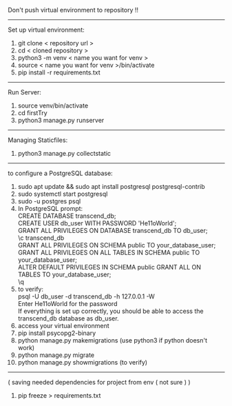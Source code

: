 Don't push virtual environment to repository !! 
_______________________________________________
Set up virtual environment:  
1) git clone < repository url >  
2) cd < cloned repository >  
3) python3 -m venv < name you want for venv >  
4) source < name you want for venv >/bin/activate  
5) pip install -r requirements.txt  
_______________________________________________
Run Server:  
1) source venv/bin/activate  
2) cd firstTry  
3) python3 manage.py runserver
_______________________________________________
Managing Staticfiles:  
1) python3 manage.py collectstatic  
_______________________________________________
to configure a PostgreSQL database:  
1) sudo apt update && sudo apt install postgresql postgresql-contrib  
2) sudo systemctl start postgresql  
3) sudo -u postgres psql  
4) In PostgreSQL prompt:  
CREATE DATABASE transcend_db;  
CREATE USER db_user WITH PASSWORD 'He11oWorld';  
GRANT ALL PRIVILEGES ON DATABASE transcend_db TO db_user;  
\c transcend_db  
GRANT ALL PRIVILEGES ON SCHEMA public TO your_database_user;  
GRANT ALL PRIVILEGES ON ALL TABLES IN SCHEMA public TO your_database_user;  
ALTER DEFAULT PRIVILEGES IN SCHEMA public GRANT ALL ON TABLES TO your_database_user;  
\q  
5) to verify:  
psql -U db_user -d transcend_db -h 127.0.0.1 -W  
Enter He11oWorld for the password  
If everything is set up correctly, you should be able to access the transcend_db database as db_user.  
6) access your virtual environment  
7)  pip install psycopg2-binary  
8) python manage.py makemigrations (use python3 if python doesn't work)  
9) python manage.py migrate  
10) python manage.py showmigrations  (to verify)  
________________________________________________
( saving needed dependencies for project from env ( not sure ) )  
1) pip freeze > requirements.txt
